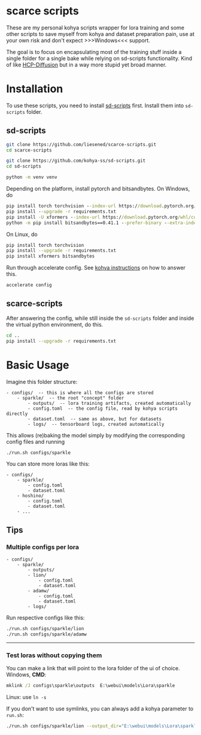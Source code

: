 # scarce scripts

These are my personal kohya scripts wrapper for lora training and some other scripts to save myself from kohya and dataset preparation pain, use at your own risk and don't expect >>>Windows<<< support.

The goal is to focus on encapsulating most of the training stuff inside a single folder for a single bake while relying on sd-scripts functionality. Kind of like [HCP-Diffusion](https://github.com/IrisRainbowNeko/HCP-Diffusion) but in a way more stupid yet broad manner.

# Installation

To use these scripts, you need to install [sd-scripts](https://github.com/kohya-ss/sd-scripts/?tab=readme-ov-file#windows-installation) first. Install them into `sd-scripts` folder.

## sd-scripts

```sh
git clone https://github.com/liesened/scarce-scripts.git
cd scarce-scripts

git clone https://github.com/kohya-ss/sd-scripts.git
cd sd-scripts

python -m venv venv
```

Depending on the platform, install pytorch and bitsandbytes. On Windows, do

```bat
pip install torch torchvision --index-url https://download.pytorch.org/whl/cu121
pip install --upgrade -r requirements.txt
pip install -U xformers --index-url https://download.pytorch.org/whl/cu121
python -m pip install bitsandbytes==0.41.1 --prefer-binary --extra-index-url=https://jllllll.github.io/bitsandbytes-windows-webui
```

On Linux, do

```sh
pip install torch torchvision
pip install --upgrade -r requirements.txt
pip install xformers bitsandbytes
```

Run through accelerate config. See [kohya instructions](https://github.com/kohya-ss/sd-scripts/?tab=readme-ov-file#windows-installation) on how to answer this.

```sh
accelerate config
```

## scarce-scripts

After answering the config, while still inside the `sd-scripts` folder and inside the virtual python environment, do this.

```sh
cd ..
pip install --upgrade -r requirements.txt
```

# Basic Usage

Imagine this folder structure:

```
- configs/  -- this is where all the configs are stored
    - sparkle/  -- the root "concept" folder
        - outputs/  -- lora training artifacts, created automatically
        - config.toml  -- the config file, read by kohya scripts directly
        - dataset.toml  -- same as above, but for datasets
        - logs/  -- tensorboard logs, created automatically
```

This allows (re)baking the model simply by modifying the corresponding config files and running

```sh
./run.sh configs/sparkle
```

You can store more loras like this:

```
- configs/
    - sparkle/
        - config.toml
        - dataset.toml
    - hoshino/
        - config.toml
        - dataset.toml
    - ...
```

## Tips

### Multiple configs per lora

```
- configs/
    - sparkle/
        - outputs/
        - lion/
            - config.toml
            - dataset.toml
        - adamw/
            - config.toml
            - dataset.toml
        - logs/
```

Run respective configs like this:

```sh
./run.sh configs/sparkle/lion
./run.sh configs/sparkle/adamw
```

---

### Test loras without copying them

You can make a link that will point to the lora folder of the ui of choice.
Windows, **CMD**:

```bat
mklink /J configs\sparkle\outputs  E:\webui\models\Lora\sparkle
```

Linux: use `ln -s`

If you don't want to use symlinks, you can always add a kohya parameter to `run.sh`:

```sh
./run.sh configs/sparkle/lion --output_dir="E:\webui\models\Lora\sparkle"
```
